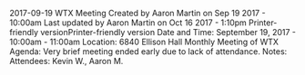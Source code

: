 2017-09-19 WTX Meeting
Created by Aaron Martin on Sep 19 2017 - 10:00am 
Last updated by Aaron Martin on Oct 16 2017 - 1:10pm
Printer-friendly versionPrinter-friendly version
Date and Time: September 19, 2017 - 10:00am - 11:00am
Location:  6840 Ellison Hall
Monthly Meeting of WTX
Agenda: 
Very brief meeting ended early due to lack of attendance.
Notes: 
Attendees: Kevin W., Aaron M.